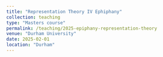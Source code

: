```yaml
---
title: "Representation Theory IV Ephiphany"
collection: teaching
type: "Masters course"
permalink: /teaching/2025-epiphany-representation-theory
venue: "Durham University"
date: 2025-02-01
location: "Durham"
---
```


